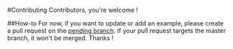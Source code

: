 #Contributing
Contributors, you're welcome !

##How-to
For now, if you want to update or add an example, please create a pull request on the [pending branch](https://github.com/rust-gnome/examples/tree/pending). If your pull request targets the master branch, it won't be merged. Thanks !
